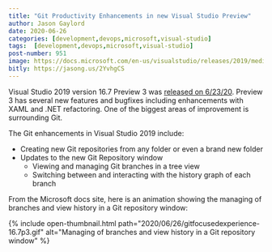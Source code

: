 ```yaml
---
title: "Git Productivity Enhancements in new Visual Studio Preview"
author: Jason Gaylord
date: 2020-06-26
categories: [development,devops,microsoft,visual-studio]
tags:  [development,devops,microsoft,visual-studio]
post-number: 951
image: https://docs.microsoft.com/en-us/visualstudio/releases/2019/media/16.7/gitfocusedexperience-16.7p3.gif
bitly: https://jasong.us/2YvhgCS
---
```


Visual Studio 2019 version 16.7 Preview 3 was [released on 6/23/20](https://jasong.us/2CHXgo3). Preview 3 has several new features and bugfixes including enhancements with XAML and .NET refactoring. One of the biggest areas of improvement is surrounding Git.

The Git enhancements in Visual Studio 2019 include:

* Creating new Git repositories from any folder or even a brand new folder
* Updates to the new Git Repository window
  * Viewing and managing Git branches in a tree view
  * Switching between and interacting with the history graph of each branch

From the Microsoft docs site, here is an animation showing the managing of branches and view history in a Git repository window:

{% include open-thumbnail.html path="2020/06/26/gitfocusedexperience-16.7p3.gif" alt="Managing of branches and view history in a Git repository window" %}